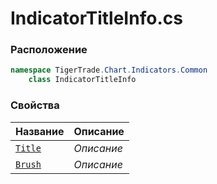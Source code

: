
# IndicatorTitleInfo.cs
### Расположение
```csharp
namespace TigerTrade.Chart.Indicators.Common  
    class IndicatorTitleInfo
```

### Свойства
| Название | Описание |
| --- | --- |
| [`Title`](./Свойства/Title.md) | *Описание* |
| [`Brush`](./Свойства/Brush.md) | *Описание* |
